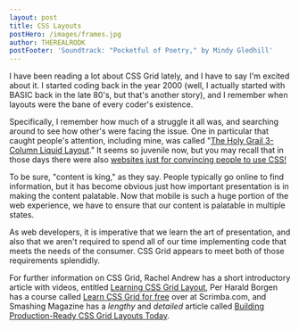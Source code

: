 ```yaml
---
layout: post
title: CSS Layouts
postHero: /images/frames.jpg
author: THEREALRODK
postFooter: 'Soundtrack: "Pocketful of Poetry," by Mindy Gledhill'
---
```


I have been reading a lot about CSS Grid lately, and I have to say I'm excited about it. I started coding back in the year 2000 (well, I actually started with BASIC back in the late 80's, but that's another story), and I remember when layouts were the bane of every coder's existence.

<!-- <img class="pull-left" src="http://placekitten.com/g/400/200"
     alt="kitten"> -->

Specifically, I remember how much of a struggle it all was, and searching around to see how other's were facing the issue. One in particular that caught people's attention, including mine, was called "<a href="http://matthewjamestaylor.com/blog/ultimate-3-column-holy-grail-pixels.htm">The Holy Grail 3-Column Liquid Layout</a>." It seems so juvenile now, but you may recall that in those days there were also <a href="http://www.csszengarden.com/">websites just for convincing people to use CSS!</a>

To be sure, "content is king," as they say. People typically go online to find information, but it has become obvious just how important presentation is in making the content palatable. Now that mobile is such a huge portion of the web experience, we have to ensure that our content is palatable in multiple states.

As web developers, it is imperative that we learn the art of presentation, and also that we aren't required to spend all of our time implementing code that meets the needs of the consumer. CSS Grid appears to meet both of those requirements splendidly.

For further information on CSS Grid, Rachel Andrew has a short introductory article with videos, entitled <a href="https://rachelandrew.co.uk/archives/2017/03/03/learning-css-grid-layout/">Learning CSS Grid Layout</a>, Per Harald Borgen has a course called <a href="https://scrimba.com/g/gR8PTE">Learn CSS Grid for free</a> over at Scrimba.com, and Smashing Magazine has a <em>lengthy</em> and <em>detailed</em> article called <a href="https://www.smashingmagazine.com/2017/06/building-production-ready-css-grid-layout/">Building Production-Ready CSS Grid Layouts Today</a>.